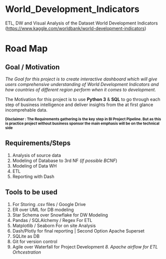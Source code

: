 # World_Development_Indicators
ETL, DW and Visual Analysis of the Dataset World Development Indicators (https://www.kaggle.com/worldbank/world-development-indicators)

# Road Map
## Goal / Motivation
_The Goal for this project is to create interactive dashboard which will give users comprehensive understanding of World Development Indicators and how countries of different region perform when it comes to development._

The Motivation for this project is to use **Python 3** & **SQL** to go through each step of business intelligence and deliver insights from the at first glance incomprehable data.

<sub> **Disclaimer : The Requirements gathering is the key step in BI Project Pipeline. But as this is practice project without business sponsor the main emphasis will be on the technical side** </sub>

## Requirements/Steps

1. Analysis of source data
2. Modeling of Database to 3rd NF (*If possible BCNF*)
3. Modeling of Data WH
4. ETL
5. Reporting with Dash 

## Tools to be used

1. For Storing .csv files / Google Drive
2. ER over UML for DB modeling
3. Star Schema over Snowflake for DW Modeling
4. Pandas / SQLAlchemy / Regex For ETL  
5. Matplotlib / Seaborn For on site Analysis
6. Dash/Plotly for final reporting | Second Option Apache Superset
7. SQLite as DB
8. Git for version control
9. Agile over Waterfall for Project Development
*8. Apache airflow for ETL Orhcestration*
